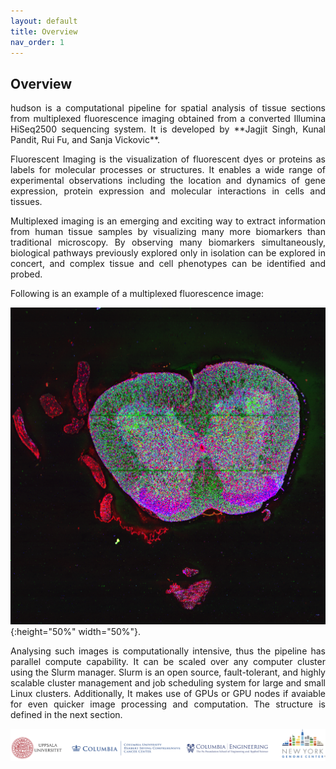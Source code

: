 ```yaml
---
layout: default
title: Overview
nav_order: 1
---
```



## Overview


<p align="justify ">
 hudson is a computational pipeline for spatial analysis of tissue sections from multiplexed fluorescence imaging obtained from a converted Illumina
 HiSeq2500 sequencing system. It is developed by **Jagjit Singh, Kunal Pandit, Rui Fu, and Sanja Vickovic**.
</p>

<p align="justify ">
 Fluorescent Imaging is the visualization of fluorescent dyes or proteins as labels for molecular processes or structures. It enables a wide range of
 experimental observations including the location and dynamics of gene expression, protein expression and molecular interactions in cells and tissues.
</p>

<p align="justify ">
 Multiplexed imaging is an emerging and exciting way to extract information from human tissue samples by visualizing many more biomarkers than traditional
 microscopy. By observing many biomarkers simultaneously, biological pathways previously explored only in isolation can be explored in concert, and
 complex tissue and cell phenotypes can be identified and probed.
</p>

 
<p align="justify ">
 Following is an example of a multiplexed fluorescence image:
</p>

  ![Image](spinal_tissue.png){:height="50%" width="50%"}.

<p align="justify ">
 Analysing such images is computationally intensive, thus the pipeline has parallel compute capability. It can be scaled over any computer cluster using
 the Slurm manager. Slurm is an open source, fault-tolerant, and highly scalable cluster management and job scheduling system for large and small Linux
 clusters. Additionally, It makes use of GPUs or GPU nodes if avaiable for even quicker image processing and computation. The structure is defined in the
 next section.
</p>

  ![Image](banner.png)



